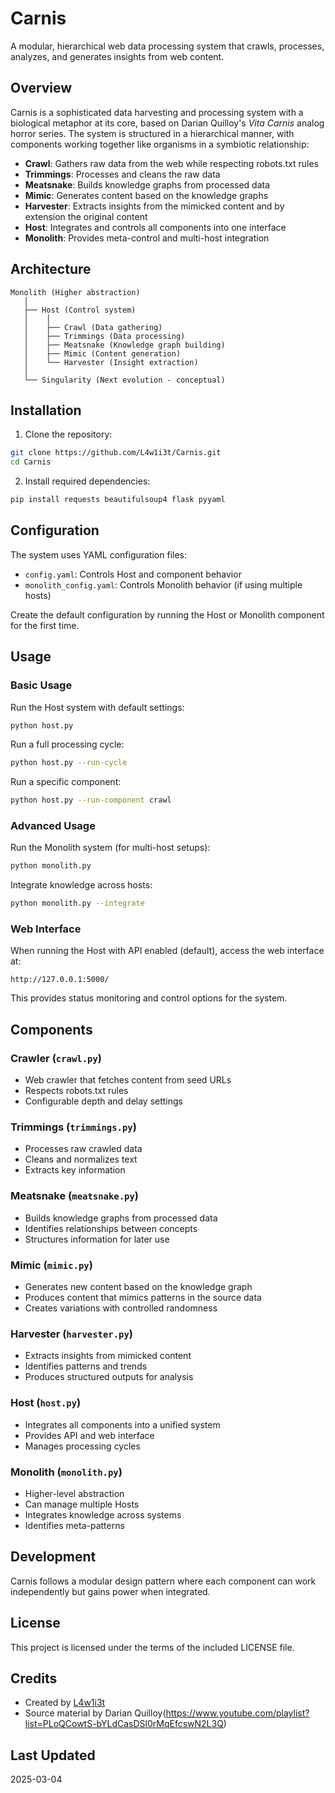 # Carnis

A modular, hierarchical web data processing system that crawls, processes, analyzes, and generates insights from web content.

## Overview

Carnis is a sophisticated data harvesting and processing system with a biological metaphor at its core, based on Darian Quilloy's *Vita Carnis* analog horror series. The system is structured in a hierarchical manner, with components working together like organisms in a symbiotic relationship:

- **Crawl**: Gathers raw data from the web while respecting robots.txt rules
- **Trimmings**: Processes and cleans the raw data
- **Meatsnake**: Builds knowledge graphs from processed data
- **Mimic**: Generates content based on the knowledge graphs
- **Harvester**: Extracts insights from the mimicked content and by extension the original content
- **Host**: Integrates and controls all components into one interface
- **Monolith**: Provides meta-control and multi-host integration

## Architecture

```
Monolith (Higher abstraction)
   │
   ├── Host (Control system)
   │    │
   │    ├── Crawl (Data gathering)
   │    ├── Trimmings (Data processing)
   │    ├── Meatsnake (Knowledge graph building)
   │    ├── Mimic (Content generation)
   │    └── Harvester (Insight extraction)
   │
   └── Singularity (Next evolution - conceptual)
```

## Installation

1. Clone the repository:
```bash
git clone https://github.com/L4w1i3t/Carnis.git
cd Carnis
```

2. Install required dependencies:
```bash
pip install requests beautifulsoup4 flask pyyaml
```

## Configuration

The system uses YAML configuration files:

- `config.yaml`: Controls Host and component behavior
- `monolith_config.yaml`: Controls Monolith behavior (if using multiple hosts)

Create the default configuration by running the Host or Monolith component for the first time.

## Usage

### Basic Usage

Run the Host system with default settings:

```bash
python host.py
```

Run a full processing cycle:

```bash
python host.py --run-cycle
```

Run a specific component:

```bash
python host.py --run-component crawl
```

### Advanced Usage

Run the Monolith system (for multi-host setups):

```bash
python monolith.py
```

Integrate knowledge across hosts:

```bash
python monolith.py --integrate
```

### Web Interface

When running the Host with API enabled (default), access the web interface at:

```
http://127.0.0.1:5000/
```

This provides status monitoring and control options for the system.

## Components

### Crawler (`crawl.py`)
- Web crawler that fetches content from seed URLs
- Respects robots.txt rules
- Configurable depth and delay settings

### Trimmings (`trimmings.py`)
- Processes raw crawled data
- Cleans and normalizes text
- Extracts key information

### Meatsnake (`meatsnake.py`) 
- Builds knowledge graphs from processed data
- Identifies relationships between concepts
- Structures information for later use

### Mimic (`mimic.py`)
- Generates new content based on the knowledge graph
- Produces content that mimics patterns in the source data
- Creates variations with controlled randomness

### Harvester (`harvester.py`)
- Extracts insights from mimicked content
- Identifies patterns and trends
- Produces structured outputs for analysis

### Host (`host.py`)
- Integrates all components into a unified system
- Provides API and web interface
- Manages processing cycles

### Monolith (`monolith.py`)
- Higher-level abstraction
- Can manage multiple Hosts
- Integrates knowledge across systems
- Identifies meta-patterns

## Development

Carnis follows a modular design pattern where each component can work independently but gains power when integrated.

## License

This project is licensed under the terms of the included LICENSE file.

## Credits

- Created by [L4w1i3t](https://github.com/L4w1i3t)
- Source material by Darian Quilloy(https://www.youtube.com/playlist?list=PLoQCowtS-bYLdCasDSl0rMqEfcswN2L3Q)

## Last Updated
2025-03-04